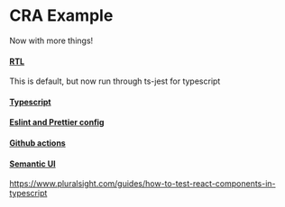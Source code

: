 # CRA Example

Now with more things!

#### [RTL](https://testing-library.com/docs/react-testing-library/intro)

This is default, but now run through ts-jest for typescript

#### [Typescript](https://create-react-app.dev/docs/adding-typescript/)

#### [Eslint and Prettier config](https://prettier.io/docs/en/integrating-with-linters.html)

#### [Github actions](https://github.com/features/actions)

#### [Semantic UI](https://react.semantic-ui.com/usage/)

https://www.pluralsight.com/guides/how-to-test-react-components-in-typescript
